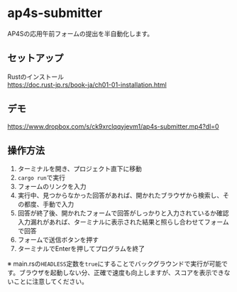 # ap4s-submitter
AP4Sの応用午前フォームの提出を半自動化します。

## セットアップ
Rustのインストール  
https://doc.rust-jp.rs/book-ja/ch01-01-installation.html

## デモ
https://www.dropbox.com/s/ck9xrclqqyjevm1/ap4s-submitter.mp4?dl=0

## 操作方法

1. ターミナルを開き、プロジェクト直下に移動
2. `cargo run`で実行
3. フォームのリンクを入力
4. 実行中、見つからなかった回答があれば、開かれたブラウザから検索し、その都度、手動で入力
5. 回答が終了後、開かれたフォームで回答がしっかりと入力されているか確認  
   入力漏れがあれば、ターミナルに表示された結果と照らし合わせてフォームで回答
6. フォームで送信ボタンを押す
7. ターミナルでEnterを押してプログラムを終了

※ main.rsの`HEADLESS`定数を`true`にすることでバックグラウンドで実行が可能です。ブラウザを起動しない分、正確で速度も向上しますが、スコアを表示できないことに注意してください。


